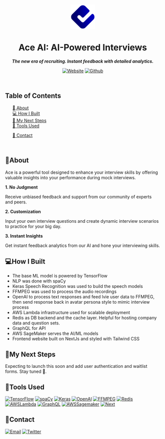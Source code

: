 <div align="center">

  <img src="https://raw.githubusercontent.com/vdutts7/dump/main/assets/ace-ai-logo.png" alt="Logo" width="80" height="80">

 <h1 align="center">
        Ace AI: AI-Powered Interviews 
    </h1>
    <p align="center"> 
        <i><b>The new era of recruiting. Instant feedback with detailed analytics.</b></i>
        <br /> 
    </p>

[![Website][website]][website-url]
[![Github][github]][github-url]

 </div>

<br/>

## Table of Contents

  <ol>
    <a href="#about">📝 About</a><br/>
    <a href="#how-i-built">💻 How I Built</a><br/>
    <a href="#my-next-steps">🚀 My Next Steps</a><br/>
    <a href="#tools-used">🔧 Tools Used</a>
        <ul>
        </ul>
    <a href="#contact">👤 Contact</a>
  </ol>

<br/>

## 📝About

Ace is a powerful tool designed to enhance your interview skills by offering valuable insights into your performance during mock interviews.

<b>1. No Judgment</b>

  <p>
  Receive unbiased feedback and support from our community of experts and peers.
  </p>

<b>2. Customization</b>

  <p>
  Input your own interview questions and create dynamic interview scenarios to practice for your big day.
  </p>

<b>3. Instant Insights</b>

  <p>
  Get instant feedback analytics from our AI and hone your interviewing skills.
  </p>

## 💻How I Built

- The base ML model is powered by TensorFlow
- NLP was done with spaCy
- Keras Speech Recognition was used to build the speech models
- FFMPEG was used to process the audio recordings
- OpenAI to process text responses and feed lvie user data to FFMPEG, then send response back in avatar persona style to mimic interview process
- AWS Lambda infrastructure used for scalable deployment
- Redis as DB backend and the cache layer. Helpful for hosting company data and question sets.
- GraphQL for API
- AWS SageMaker serves the AI/ML models
- Frontend website built on NextJs and styled with Tailwind CSS

## 🚀My Next Steps

Expecting to launch this soon and add user authentication and waitlist forms. Stay tuned 👀.

## 🔧Tools Used

[![TensorFlow][tensorflow]][tensorflow-url]
[![spaCy][spacy]][spacy-url]
[![Keras][keras]][keras-url]
[![OpenAI][openai]][openai-url]
[![FFMPEG][ffmpeg]][ffmpeg-url]
[![Redis][redis]][redis-url]
[![AWSLambda][awslambda]][awslambda-url]
[![GraphQL][graphql]][graphql-url]
[![AWSSagemaker][awssagemaker]][awssagemaker-url]
[![Next][next]][next-url]

## 👤Contact

[![Email][email]][email-url]
[![Twitter][twitter]][twitter-url]

<!-- MARKDOWN LINKS & IMAGES -->
<!-- https://www.markdownguide.org/basic-syntax/#reference-style-links -->

[openai]: https://img.shields.io/badge/OpenAI_GPT--3.5/4-0058A0?style=for-the-badge&logo=openai&logoColor=white&color=4aa481
[openai-url]: https://openai.com/
[ffmpeg]: https://img.shields.io/badge/🎥FFPMPEG-DD0031?style=for-the-badge&color=gray
[ffmpeg-url]: https://ffmpeg.org/
[tensorflow]: https://img.shields.io/badge/TensorFlow-FF6F00?style=for-the-badge&logo=TensorFlow&logoColor=fff&color=FF6F00
[tensorflow-url]: https://www.tensorflow.org/
[keras]: https://img.shields.io/badge/Keras-D00000?style=for-the-badge&logo=keras&logoColor=D00000&color=white
[keras-url]: https://keras.io/
[spacy]: https://img.shields.io/badge/spaCy-000000?style=for-the-badge&logo=spacy&logoColor=000000&color=00d5ff
[spacy-url]: https://spacy.io/
[graphql]: https://img.shields.io/badge/Graphql-E10098?style=for-the-badge&logo=graphql&logoColor=white&color=E10098
[graphql-url]: https://graphql.org/
[redis]: https://img.shields.io/badge/redis-CC0000.svg?&style=for-the-badge&logo=redis&logoColor=red&color=0A192F
[redis-url]: https://graphql.org/
[awslambda]: https://img.shields.io/badge/AWS_Lambda-FF9900?style=for-the-badge&logo=aws-lambda&logoColor=ff9900&color=0A192F
[awslambda-url]: https://aws.amazon.com/lambda/
[awssagemaker]: https://img.shields.io/badge/AWS_SageMaker-FF9900.svg?style=for-the-badge&logo=aws-sagemaker&logoColor=FF9900&color=0A192F
[awssagemaker-url]: https://aws.amazon.com/sagemaker/
[next]: https://img.shields.io/badge/next.js-000000?style=for-the-badge&logo=nextdotjs&logoColor=white
[next-url]: https://nextjs.org/
[tailwindcss]: https://img.shields.io/badge/Tailwind_CSS-38B2AC?style=for-the-badge&logo=tailwind-css&logoColor=skyblue&color=0A192F
[tailwindcss-url]: https://tailwindcss.com/
[website]: https://img.shields.io/badge/🔗Website-7f18ff?style=for-the-badge
[website-url]: https://ace-ai.vercel.app/
[github]: https://img.shields.io/badge/💻Github-000000?style=for-the-badge
[github-url]: https://github.com/vdutts7/ace-ai
[email]: https://img.shields.io/badge/me@vdutts7.com-FFCA28?style=for-the-badge&logo=Gmail&logoColor=00bbff&color=black
[email-url]: #
[twitter]: https://img.shields.io/badge/Twitter-FFCA28?style=for-the-badge&logo=Twitter&logoColor=00bbff&color=black
[twitter-url]: https://twitter.com/vdutts7/
